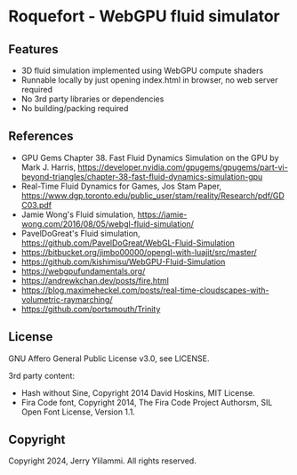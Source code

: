 # Roquefort - WebGPU fluid simulator

## Features

* 3D fluid simulation implemented using WebGPU compute shaders
* Runnable locally by just opening index.html in browser, no web server required
* No 3rd party libraries or dependencies
* No building/packing required

## References

* GPU Gems Chapter 38. Fast Fluid Dynamics Simulation on the GPU by Mark J. Harris, https://developer.nvidia.com/gpugems/gpugems/part-vi-beyond-triangles/chapter-38-fast-fluid-dynamics-simulation-gpu
* Real-Time Fluid Dynamics for Games, Jos Stam Paper, https://www.dgp.toronto.edu/public_user/stam/reality/Research/pdf/GDC03.pdf
* Jamie Wong's Fluid simulation, https://jamie-wong.com/2016/08/05/webgl-fluid-simulation/
* PavelDoGreat's Fluid simulation, https://github.com/PavelDoGreat/WebGL-Fluid-Simulation
* https://bitbucket.org/jimbo00000/opengl-with-luajit/src/master/
* https://github.com/kishimisu/WebGPU-Fluid-Simulation
* https://webgpufundamentals.org/
* https://andrewkchan.dev/posts/fire.html
* https://blog.maximeheckel.com/posts/real-time-cloudscapes-with-volumetric-raymarching/
* https://github.com/portsmouth/Trinity


## License

GNU Affero General Public License v3.0, see LICENSE.

3rd party content:
* Hash without Sine, Copyright 2014 David Hoskins, MIT License.
* Fira Code font, Copyright 2014, The Fira Code Project Authorsm, SIL Open Font License, Version 1.1.

## Copyright

Copyright 2024, Jerry Ylilammi. All rights reserved.
